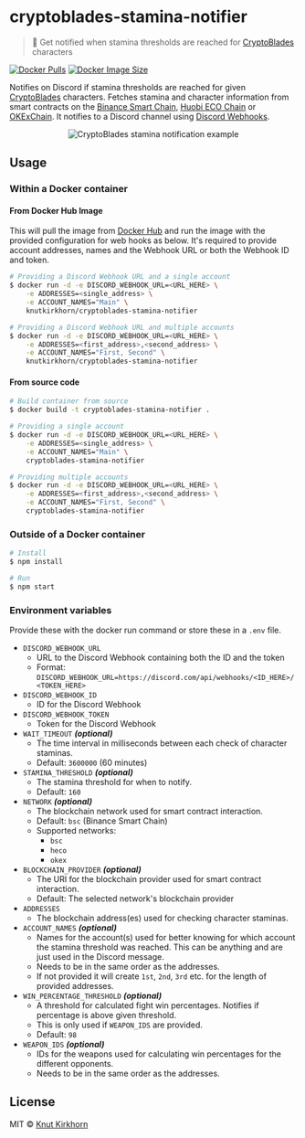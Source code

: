# cryptoblades-stamina-notifier
> 🏃 Get notified when stamina thresholds are reached for [CryptoBlades](https://www.cryptoblades.io) characters

[![Docker Pulls](https://img.shields.io/docker/pulls/knutkirkhorn/cryptoblades-stamina-notifier)](https://hub.docker.com/r/knutkirkhorn/cryptoblades-stamina-notifier) [![Docker Image Size](https://badgen.net/docker/size/knutkirkhorn/cryptoblades-stamina-notifier)](https://hub.docker.com/r/knutkirkhorn/cryptoblades-stamina-notifier)

Notifies on Discord if stamina thresholds are reached for given [CryptoBlades](https://www.cryptoblades.io) characters. Fetches stamina and character information from smart contracts on the [Binance Smart Chain](https://www.binance.org/en/smartChain), [Huobi ECO Chain](https://www.hecochain.com) or [OKExChain](https://www.okex.com/okexchain). It notifies to a Discord channel using [Discord Webhooks](https://discord.com/developers/docs/resources/webhook).

<div align="center">
	<img src="https://raw.githubusercontent.com/knutkirkhorn/cryptoblades-stamina-notifier/main/media/top-image.png" alt="CryptoBlades stamina notification example">
</div>

## Usage
### Within a Docker container
#### From Docker Hub Image
This will pull the image from [Docker Hub](https://hub.docker.com/) and run the image with the provided configuration for web hooks as below. It's required to provide account addresses, names and the Webhook URL or both the Webhook ID and token.

```sh
# Providing a Discord Webhook URL and a single account
$ docker run -d -e DISCORD_WEBHOOK_URL=<URL_HERE> \
    -e ADDRESSES=<single_address> \
    -e ACCOUNT_NAMES="Main" \
    knutkirkhorn/cryptoblades-stamina-notifier

# Providing a Discord Webhook URL and multiple accounts
$ docker run -d -e DISCORD_WEBHOOK_URL=<URL_HERE> \
    -e ADDRESSES=<first_address>,<second_address> \
    -e ACCOUNT_NAMES="First, Second" \
    knutkirkhorn/cryptoblades-stamina-notifier
```

#### From source code
```sh
# Build container from source
$ docker build -t cryptoblades-stamina-notifier .

# Providing a single account
$ docker run -d -e DISCORD_WEBHOOK_URL=<URL_HERE> \
    -e ADDRESSES=<single_address> \
    -e ACCOUNT_NAMES="Main" \
    cryptoblades-stamina-notifier

# Providing multiple accounts
$ docker run -d -e DISCORD_WEBHOOK_URL=<URL_HERE> \
    -e ADDRESSES=<first_address>,<second_address> \
    -e ACCOUNT_NAMES="First, Second" \
    cryptoblades-stamina-notifier
```

### Outside of a Docker container
```sh
# Install
$ npm install

# Run
$ npm start
```

### Environment variables
Provide these with the docker run command or store these in a `.env` file.

- `DISCORD_WEBHOOK_URL`
    - URL to the Discord Webhook containing both the ID and the token
    - Format: `DISCORD_WEBHOOK_URL=https://discord.com/api/webhooks/<ID_HERE>/<TOKEN_HERE>`
- `DISCORD_WEBHOOK_ID`
    - ID for the Discord Webhook
- `DISCORD_WEBHOOK_TOKEN`
    - Token for the Discord Webhook
- `WAIT_TIMEOUT` ***(optional)***
    - The time interval in milliseconds between each check of character staminas.
    - Default: `3600000` (60 minutes)
- `STAMINA_THRESHOLD` ***(optional)***
    - The stamina threshold for when to notify.
    - Default: `160`
- `NETWORK` ***(optional)***
    - The blockchain network used for smart contract interaction.
    - Default: `bsc` (Binance Smart Chain)
    - Supported networks:
        - `bsc`
        - `heco`
        - `okex`
- `BLOCKCHAIN_PROVIDER` ***(optional)***
    - The URI for the blockchain provider used for smart contract interaction.
    - Default: The selected network's blockchain provider
- `ADDRESSES`
    - The blockchain address(es) used for checking character staminas.
- `ACCOUNT_NAMES` ***(optional)***
    - Names for the account(s) used for better knowing for which account the stamina threshold was reached. This can be anything and are just used in the Discord message.
    - Needs to be in the same order as the addresses.
    - If not provided it will create `1st`, `2nd`, `3rd` etc. for the length of provided addresses.
- `WIN_PERCENTAGE_THRESHOLD` ***(optional)***
    - A threshold for calculated fight win percentages. Notifies if percentage is above given threshold.
    - This is only used if `WEAPON_IDS` are provided.
    - Default: `98`
- `WEAPON_IDS` ***(optional)***
    - IDs for the weapons used for calculating win percentages for the different opponents.
    - Needs to be in the same order as the addresses.

## License
MIT © [Knut Kirkhorn](https://github.com/knutkirkhorn/cryptoblades-stamina-notifier/blob/main/LICENSE)
